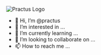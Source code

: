 ![Practus Logo]([https://cdn-gemef.nitrocdn.com/iJTMgAmHhflTtqZiIzXuQyNFxvyJmtdY/assets/static/optimized/wp-content/uploads/2021/12/e1f1cf802e8b344ebd0e92733973111a.Practus-logo-new-04.png](https://cdn-gemef.nitrocdn.com/iJTMgAmHhflTtqZiIzXuQyNFxvyJmtdY/assets/static/optimized/wp-content/uploads/2021/12/e1f1cf802e8b344ebd0e92733973111a.Practus-logo-new-04.png) "Practus Logo")

- 👋 Hi, I’m @practus
- 👀 I’m interested in ...
- 🌱 I’m currently learning ...
- 💞️ I’m looking to collaborate on ...
- 📫 How to reach me ...

<!---
practus/practus is a ✨ special ✨ repository because its `README.md` (this file) appears on your GitHub profile.
You can click the Preview link to take a look at your changes.
--->
